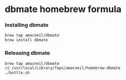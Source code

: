 # dbmate homebrew formula

### Installing dbmate

```sh
brew tap amacneil/dbmate
brew install dbmate
```

### Releasing dbmate

```sh
brew tap amacneil/dbmate
cd /usr/local/Library/Taps/amacneil/homebrew-dbmate
./bottle.sh
```
